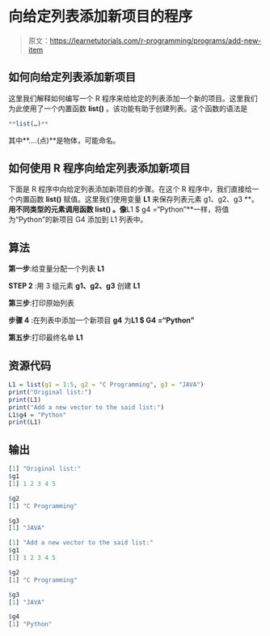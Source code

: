 # 向给定列表添加新项目的程序

> 原文：<https://learnetutorials.com/r-programming/programs/add-new-item>

## 如何向给定列表添加新项目

这里我们解释如何编写一个 R 程序来给给定的列表添加一个新的项目。这里我们为此使用了一个内置函数 **list()** 。该功能有助于创建列表。这个函数的语法是

```r
**list(…)** 

```

其中**....(点)**是物体，可能命名。

## 如何使用 R 程序向给定列表添加新项目

下面是 R 程序中向给定列表添加新项目的步骤。在这个 R 程序中，我们直接给一个内置函数 **list()** 赋值。这里我们使用变量 **L1** 来保存列表元素 g1、g2、g3 **。**用不同类型的元素调用函数 **list()** 。像**L1 $ g4 =“Python”**一样，将值为“Python”的新项目 G4 添加到 L1 列表中。

## 算法

**第一步**:给变量分配一个列表 **L1**

**STEP 2** :用 3 组元素 **g1、g2、g3** 创建 **L1**

**第三步**:打印原始列表

**步骤 4** :在列表中添加一个新项目 **g4** 为**L1 $ G4 =“Python”**

**第五步**:打印最终名单 **L1**

## 资源代码

```r
L1 = list(g1 = 1:5, g2 = "C Programming", g3 = "JAVA")
print("Original list:")
print(L1)
print("Add a new vector to the said list:")
L1$g4 = "Python"
print(L1)

```

## 输出

```r
[1] "Original list:"
$g1
[1] 1 2 3 4 5

$g2
[1] "C Programming"

$g3
[1] "JAVA"

[1] "Add a new vector to the said list:"
$g1
[1] 1 2 3 4 5

$g2
[1] "C Programming"

$g3
[1] "JAVA"

$g4
[1] "Python"
```